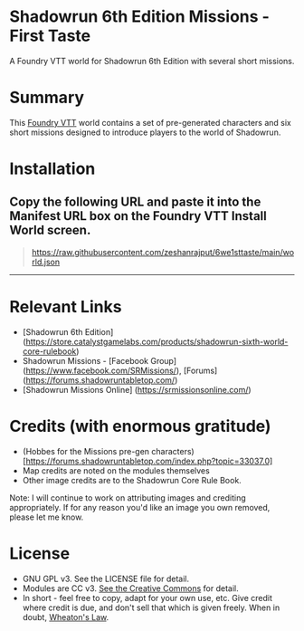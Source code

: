 # Shadowrun 6th Edition Missions - First Taste
A Foundry VTT world for Shadowrun 6th Edition with several short missions. 
# Summary
This [Foundry VTT](https://foundryvtt.com/) world contains a set of pre-generated characters and six short missions designed to introduce players to the world of Shadowrun. 
# Installation
Copy the following URL and paste it into the Manifest URL box on the Foundry VTT Install World screen.
--------------------
>   https://raw.githubusercontent.com/zeshanrajput/6we1sttaste/main/world.json
--------------------
# Relevant Links
* [Shadowrun 6th Edition] (https://store.catalystgamelabs.com/products/shadowrun-sixth-world-core-rulebook)
* Shadowrun Missions - [Facebook Group] (https://www.facebook.com/SRMissions/), [Forums] (https://forums.shadowruntabletop.com/)
* [Shadowrun Missions Online] (https://srmissionsonline.com/) 
# Credits (with enormous gratitude)
* (Hobbes for the Missions pre-gen characters)[https://forums.shadowruntabletop.com/index.php?topic=33037.0]
* Map credits are noted on the modules themselves
* Other image credits are to the Shadowrun Core Rule Book. 

Note: I will continue to work on attributing images and crediting appropriately. If for any reason you'd like an image you own removed, please let me know.
# License
* GNU GPL v3. See the LICENSE file for detail.
* Modules are CC v3. [See the Creative Commons](https://creativecommons.org/licenses/by/3.0/) for detail. 
* In short - feel free to copy, adapt for your own use, etc. Give credit where credit is due, and don't sell that which is given freely. When in doubt, [Wheaton's Law](https://www.attorneyatwork.com/wheatons-law/).
